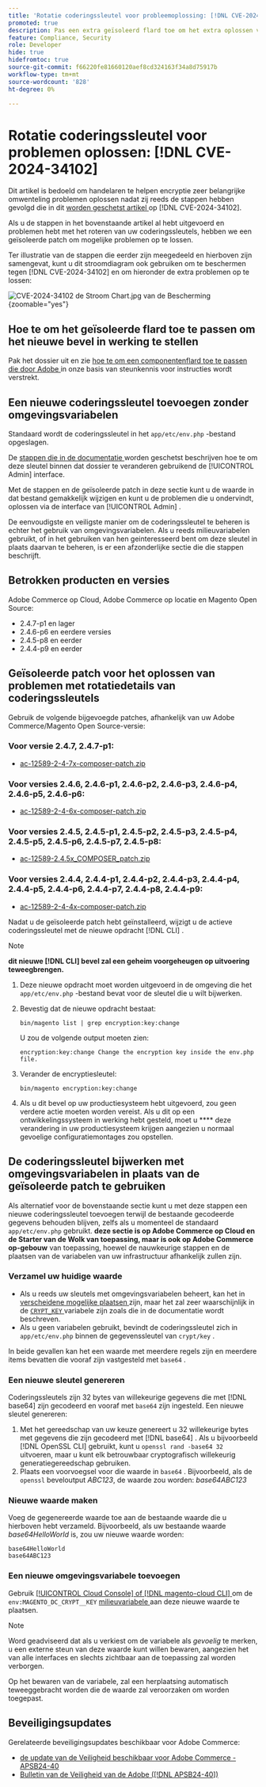 ```yaml
---
title: 'Rotatie coderingssleutel voor probleemoplossing: [!DNL CVE-2024-34102]'
promoted: true
description: Pas een extra geïsoleerd flard toe om het extra oplossen van problemen te verhelpen die encryptiesleutelenkwestie van  [!DNL CVE-2024-34102]  voor Adobe Commerce 2.4.4-p8, 2.4.5-p7, 2.4.6-p5, 2.4.7 en vroegere versies bijwerken.
feature: Compliance, Security
role: Developer
hide: true
hidefromtoc: true
source-git-commit: f66220fe81660120aef8cd324163f34a8d75917b
workflow-type: tm+mt
source-wordcount: '828'
ht-degree: 0%

---
```


# Rotatie coderingssleutel voor problemen oplossen: [!DNL CVE-2024-34102]

Dit artikel is bedoeld om handelaren te helpen encryptie zeer belangrijke omwenteling problemen oplossen nadat zij reeds de stappen hebben gevolgd die in dit [ worden geschetst artikel ](https://experienceleague.adobe.com/en/docs/commerce-knowledge-base/kb/troubleshooting/known-issues-patches-attached/security-update-available-for-adobe-commerce-apsb24-40-revised-to-include-isolated-patch-for-cve-2024-34102) op [!DNL CVE-2024-34102].

Als u de stappen in het bovenstaande artikel al hebt uitgevoerd en problemen hebt met het roteren van uw coderingssleutels, hebben we een geïsoleerde patch om mogelijke problemen op te lossen.

Ter illustratie van de stappen die eerder zijn meegedeeld en hierboven zijn samengevat, kunt u dit stroomdiagram ook gebruiken om te beschermen tegen [!DNL CVE-2024-34102] en om hieronder de extra problemen op te lossen:


![ CVE-2024-34102 de Stroom Chart.jpg van de Bescherming ](assets/cve-2024-34102-protection-flow-chart.jpg){zoomable="yes"}


## Hoe te om het geïsoleerde flard toe te passen om het nieuwe bevel in werking te stellen

Pak het dossier uit en zie [ hoe te om een componentenflard toe te passen die door Adobe ](https://experienceleague.adobe.com/docs/commerce-knowledge-base/kb/how-to/how-to-apply-a-composer-patch-provided-by-magento.html) in onze basis van steunkennis voor instructies wordt verstrekt.

## Een nieuwe coderingssleutel toevoegen zonder omgevingsvariabelen

Standaard wordt de coderingssleutel in het `app/etc/env.php` -bestand opgeslagen.

De [ stappen die in de documentatie ](https://experienceleague.adobe.com/en/docs/commerce-admin/systems/security/encryption-key) worden geschetst beschrijven hoe te om deze sleutel binnen dat dossier te veranderen gebruikend de [!UICONTROL Admin] interface.

Met de stappen en de geïsoleerde patch in deze sectie kunt u de waarde in dat bestand gemakkelijk wijzigen en kunt u de problemen die u ondervindt, oplossen via de interface van [!UICONTROL Admin] .

De eenvoudigste en veiligste manier om de coderingssleutel te beheren is echter het gebruik van omgevingsvariabelen. Als u reeds milieuvariabelen gebruikt, of in het gebruiken van hen geinteresseerd bent om deze sleutel in plaats daarvan te beheren, is er een afzonderlijke sectie die die stappen beschrijft.

## Betrokken producten en versies

Adobe Commerce op Cloud, Adobe Commerce op locatie en Magento Open Source:

* 2.4.7-p1 en lager
* 2.4.6-p6 en eerdere versies
* 2.4.5-p8 en eerder
* 2.4.4-p9 en eerder

## Geïsoleerde patch voor het oplossen van problemen met rotatiedetails van coderingssleutels

Gebruik de volgende bijgevoegde patches, afhankelijk van uw Adobe Commerce/Magento Open Source-versie:

### Voor versie 2.4.7, 2.4.7-p1:

* [ac-12589-2-4-7x-composer-patch.zip](assets/ac-12589-2-4-7x-composer-patch.zip)

### Voor versies 2.4.6, 2.4.6-p1, 2.4.6-p2, 2.4.6-p3, 2.4.6-p4, 2.4.6-p5, 2.4.6-p6:

* [ac-12589-2-4-6x-composer-patch.zip](assets/ac-12589-2-4-6x-composer-patch.zip)

### Voor versies 2.4.5, 2.4.5-p1, 2.4.5-p2, 2.4.5-p3, 2.4.5-p4, 2.4.5-p5, 2.4.5-p6, 2.4.5-p7, 2.4.5-p8:

* [ac-12589-2.4.5x_COMPOSER_patch.zip](assets/ac-12589-2-4-5x-composer-patch.zip)

### Voor versies 2.4.4, 2.4.4-p1, 2.4.4-p2, 2.4.4-p3, 2.4.4-p4, 2.4.4-p5, 2.4.4-p6, 2.4.4-p7, 2.4.4-p8, 2.4.4-p9:

* [ac-12589-2-4-4x-composer-patch.zip](assets/ac-12589-2-4-4x-composer-patch.zip)


Nadat u de geïsoleerde patch hebt geïnstalleerd, wijzigt u de actieve coderingssleutel met de nieuwe opdracht [!DNL CLI] .

>[!NOTE]
>
>**dit nieuwe [!DNL CLI] bevel zal een geheim voorgeheugen op uitvoering teweegbrengen.**

1. Deze nieuwe opdracht moet worden uitgevoerd in de omgeving die het `app/etc/env.php` -bestand bevat voor de sleutel die u wilt bijwerken.
1. Bevestig dat de nieuwe opdracht bestaat:

   ```
   bin/magento list | grep encryption:key:change
   ```

   U zou de volgende output moeten zien:

   ```
   encryption:key:change Change the encryption key inside the env.php file.
   ```

1. Verander de encryptiesleutel:

   ```
   bin/magento encryption:key:change
   ```

1. Als u dit bevel op uw productiesysteem hebt uitgevoerd, zou geen verdere actie moeten worden vereist.
Als u dit op een ontwikkelingssysteem in werking hebt gesteld, moet u **** deze verandering in uw productiesysteem krijgen aangezien u normaal gevoelige configuratiemontages zou opstellen.

## De coderingssleutel bijwerken met omgevingsvariabelen in plaats van de geïsoleerde patch te gebruiken

Als alternatief voor de bovenstaande sectie kunt u met deze stappen een nieuwe coderingssleutel toevoegen terwijl de bestaande gecodeerde gegevens behouden blijven, zelfs als u momenteel de standaard `app/etc/env.php` gebruikt.
**deze sectie is op Adobe Commerce op Cloud en de Starter van de Wolk van toepassing, maar is ook op Adobe Commerce op-gebouw** van toepassing, hoewel de nauwkeurige stappen en de plaatsen van de variabelen van uw infrastructuur afhankelijk zullen zijn.

### Verzamel uw huidige waarde

* Als u reeds uw sleutels met omgevingsvariabelen beheert, kan het in [ verscheidene mogelijke plaatsen ](https://experienceleague.adobe.com/en/docs/commerce-cloud-service/user-guide/configure/env/stage/variables-intro) zijn, maar het zal zeer waarschijnlijk in de [`CRYPT_KEY` ](https://experienceleague.adobe.com/en/docs/commerce-cloud-service/user-guide/configure/env/stage/variables-deploy#crypt_key) variabele zijn zoals die in de documentatie wordt beschreven.
* Als u geen variabelen gebruikt, bevindt de coderingssleutel zich in `app/etc/env.php` binnen de gegevenssleutel van `crypt/key` .

In beide gevallen kan het een waarde met meerdere regels zijn en meerdere items bevatten die vooraf zijn vastgesteld met `base64` .

### Een nieuwe sleutel genereren

Coderingssleutels zijn 32 bytes van willekeurige gegevens die met [!DNL base64] zijn gecodeerd en vooraf met `base64` zijn ingesteld.
Een nieuwe sleutel genereren:

1. Met het gereedschap van uw keuze genereert u 32 willekeurige bytes met gegevens die zijn gecodeerd met [!DNL base64] . Als u bijvoorbeeld [!DNL OpenSSL CLI] gebruikt, kunt u `openssl rand -base64 32` uitvoeren, maar u kunt elk betrouwbaar cryptografisch willekeurig generatiegereedschap gebruiken.
1. Plaats een voorvoegsel voor die waarde in `base64` . Bijvoorbeeld, als de `openssl` beveloutput *ABC123*, de waarde zou worden: *base64ABC123*

### Nieuwe waarde maken

Voeg de gegenereerde waarde toe aan de bestaande waarde die u hierboven hebt verzameld. Bijvoorbeeld, als uw bestaande waarde *base64HelloWorld* is, zou uw nieuwe waarde worden:<br>

```
base64HelloWorld
base64ABC123
```

### Een nieuwe omgevingsvariabele toevoegen

Gebruik [[!UICONTROL Cloud Console] of  [!DNL magento-cloud CLI] ](https://experienceleague.adobe.com/en/docs/commerce-cloud-service/user-guide/configure/env/variable-levels) om de `env:MAGENTO_DC_CRYPT__KEY` [ milieuvariabele ](https://experienceleague.adobe.com/en/docs/commerce-cloud-service/user-guide/configure/env/stage/variables-cloud) aan deze nieuwe waarde te plaatsen.

>[!NOTE]
>
>Word geadviseerd dat als u verkiest om de variabele als *gevoelig* te merken, u een externe steun van deze waarde kunt willen bewaren, aangezien het van alle interfaces en slechts zichtbaar aan de toepassing zal worden verborgen.

Op het bewaren van de variabele, zal een herplaatsing automatisch teweeggebracht worden die de waarde zal veroorzaken om worden toegepast.

## Beveiligingsupdates

Gerelateerde beveiligingsupdates beschikbaar voor Adobe Commerce:

* [ de update van de Veiligheid beschikbaar voor Adobe Commerce - APSB24-40 ](https://experienceleague.adobe.com/en/docs/commerce-knowledge-base/kb/troubleshooting/known-issues-patches-attached/security-update-available-for-adobe-commerce-apsb24-40-revised-to-include-isolated-patch-for-cve-2024-34102)
* [ Bulletin van de Veiligheid van de Adobe ([!DNL APSB24-40]) ](https://helpx.adobe.com/security/products/magento/apsb24-40.html)
